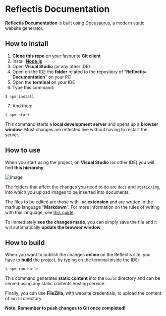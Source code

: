 # Reflectis Documentation

**Reflectis Documentation** is built using [Docusaurus](https://docusaurus.io/), a modern static website generator.

## How to install
1. **Clone this repo** on your favourite **Git client**
2. Install [**Node.js**](https://nodejs.org/en/download/)
3. Open **Visual Studio** (or any other IDE)
4. Open on the IDE the **folder** related to the repository of "**Reflectis-Documentation**" on your PC
5. Open the **terminal** on your IDE
6. Type this command:
```
$ npm install
```

7. And then:
```
$ npm start
```
This command starts a **local development server** and opens up a **browser window**. Most changes are reflected live without having to restart the server.

## How to use
When you start using the project, on **Visual Studio** (or other IDE) you will find **this hierarchy**:

![image](https://github.com/AnotheRealitySrl/Reflectis-Documentation/assets/11877743/183fc371-87f6-446f-af8d-8a0d3c2ff7aa)

The folders that affect the changes you need to do are `docs` and `static/img`, into which you upload images to be inserted into documents.

The files to be edited are those with **`.md` extension** and are written in the markup language "**Markdown**". 
For more information on the rules of writing with this language, see [this guide](https://docusaurus.io/docs/markdown-features#standard-features).

To immediately **see the changes made**, you can simply save the file and it will automatically **update the browser window**.

## How to build
When you want to publish the changes **online** on the Reflectis site, you have to **build** the project, by typing on the terminal inside the IDE:

```
$ npm run build
```
This command generates **static content** into the `build` directory and can be served using any static contents hosting service.

Finally, you can use **FileZilla**, with website credentials, to upload the content of `build` directory.

**Note: Remember to push changes to Git once completed!**
